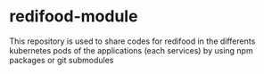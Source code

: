 # redifood-module
This repository is used to share codes for redifood in the differents kubernetes pods of the applications (each services) by using npm packages or git submodules
